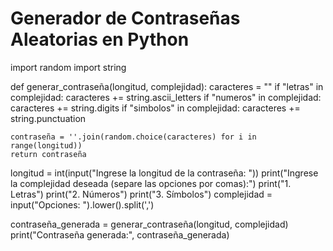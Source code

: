 # Generador de Contraseñas Aleatorias en Python

import random
import string

def generar_contraseña(longitud, complejidad):
    caracteres = ""
    if "letras" in complejidad:
        caracteres += string.ascii_letters
    if "numeros" in complejidad:
        caracteres += string.digits
    if "simbolos" in complejidad:
        caracteres += string.punctuation

    contraseña = ''.join(random.choice(caracteres) for i in range(longitud))
    return contraseña

longitud = int(input("Ingrese la longitud de la contraseña: "))
print("Ingrese la complejidad deseada (separe las opciones por comas):")
print("1. Letras")
print("2. Números")
print("3. Símbolos")
complejidad = input("Opciones: ").lower().split(',')

contraseña_generada = generar_contraseña(longitud, complejidad)
print("Contraseña generada:", contraseña_generada)
